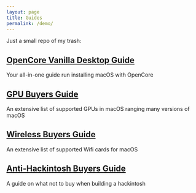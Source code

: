 ```yaml
---
layout: page
title: Guides
permalink: /demo/
---
```


Just a small repo of my trash:



## [OpenCore Vanilla Desktop Guide](https://desktop.dortania.ml/)

Your all-in-one guide run installing macOS with OpenCore

## [GPU Buyers Guide](https://gpu.dortania.ml/)

An extensive list of supported GPUs in macOS ranging many versions of macOS

## [Wireless Buyers Guide](https://wifi.dortania.ml/)

An extensive list of supported Wifi cards for macOS

## [Anti-Hackintosh Buyers Guide](https://hardware.dortania.ml/)

A guide on what not to buy when building a hackintosh
